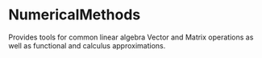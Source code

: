 # NumericalMethods
Provides tools for common linear algebra Vector and Matrix operations as well as functional and calculus approximations. 
